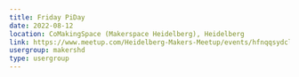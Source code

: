 ```yaml
---
title: Friday PiDay
date: 2022-08-12
location: CoMakingSpace (Makerspace Heidelberg), Heidelberg
link: https://www.meetup.com/Heidelberg-Makers-Meetup/events/hfnqqsydclbqb/
usergroup: makershd
type: usergroup
---
```


